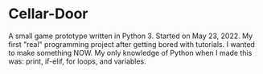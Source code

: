 # Cellar-Door
A small game prototype written in Python 3. Started on May 23, 2022.
My first "real" programming project after getting bored with tutorials. I wanted to make something NOW.
My only knowledge of Python when I made this was: print, if-elif, for loops, and variables.
